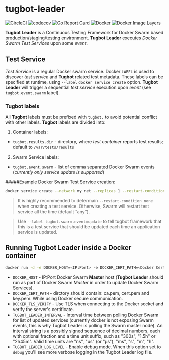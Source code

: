 # tugbot-leader
[![CircleCI](https://circleci.com/gh/gaia-docker/tugbot-leader.svg?style=shield)](https://circleci.com/gh/gaia-docker/tugbot-leader)
[![codecov](https://codecov.io/gh/gaia-docker/tugbot-leader/branch/master/graph/badge.svg)](https://codecov.io/gh/gaia-docker/tugbot-leader)
[![Go Report Card](https://goreportcard.com/badge/github.com/gaia-docker/tugbot-leader)](https://goreportcard.com/report/github.com/gaia-docker/tugbot-leader)
[![Docker](https://img.shields.io/docker/pulls/gaiadocker/tugbot-leader.svg)](https://hub.docker.com/r/gaiadocker/tugbot-leader/)
[![Docker Image Layers](https://imagelayers.io/badge/gaiadocker/tugbot-leader:latest.svg)](https://imagelayers.io/?images=gaiadocker/tugbot-leader:latest 'Get your own badge on imagelayers.io')

**Tugbot Leader** is a Continuous Testing Framework for Docker Swarm based production/staging/testing environment. **Tugbot Leader** executes *Docker Swarm Test Services* upon some *event*.

## Test Service

*Test Service* is a regular Docker swarm service. Docker `LABEL` is used to discover *test service* and **Tugbot** related test metadata. These labels can be specified at runtime, using `--label` `docker service create` option.
**Tugbot Leader** will trigger a sequential *test service* execution upon *event* (see `tugbot.event.swarm` label).

### Tugbot labels

All **Tugbot** labels must be prefixed with `tugbot.` to avoid potential conflict with other labels.
**Tugbot** labels are divided into:

1) Container labels:
- `tugbot.results.dir` - directory, where *test container* reports test results; default to `/var/tests/results`

2) Swarm Service labels:

- `tugbot.event.swarm` - list of comma separated Docker Swarm events (*currently only service update is supported*)

#####Example Docker Swarm Test Service creation:
```bash
docker service create --network my_net --replicas 1 --restart-condition none --label tugbot.swarm.event=update --name mytest my-test-img
```
> It is highly recommended to determain `--restart-condition none` when creating a test service. Otherwise, Swarm will restart test service all the time (default “any”).

> Use `--label tugbot.swarm.event=update` to tell tugbot framework that this is a test service that should be updated each time an application service is updated.

## Running Tugbot Leader inside a Docker container
```bash
docker run -d -e DOCKER_HOST=<IP:Port> -e DOCKER_CERT_PATH=<Docker Certificate Path> --log-driver=json-file --name tugbot-leader gaiadocker/tugbot-leader
```
- `DOCKER_HOST` - IP:Port Docker Swarm **Master** host (**Tugbot Leader** should run as part of Docker Swarm *Master* in order to update Docker Swarm Services).
- `DOCKER_CERT_PATH` - dirctory should contain: ca.pem, cert.pem and key.pem. While using Docker secure communication.
- `DOCKER_TLS_VERIFY` - Use TLS when connecting to the Docker socket and verify the server's certificate.
- `TUGBOT_LEADER_INTERVAL` - Interval time between polling Docker Swarm for list of updated services (currently docker is not exposing Swarm events, this is why Tugbot Leader is polling the Swarm master node). An interval string is a possibly signed sequence of decimal numbers, each with optional fraction and a time unit suffix, such as "300s", "1.5h" or "2h45m". Valid time units are "ns", "us" (or "µs"), "ms", "s", "m", "h".
- `TUGBOT_LEADER_LOG_LEVEL` - Enable debug mode. When this option set to `debug` you'll see more verbose logging in the Tugbot Leader log file.
